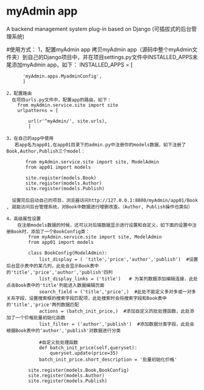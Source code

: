 # myAdmin app
A backend management system plug-in based on Django (可插拔式的后台管理系统)

#使用方式：
    1，配置myAdmin app
       拷贝myAdmin app（源码中整个myAdmin文件夹）到自己的Django项目中，并在项目settings.py文件中INSTALLED_APPS末尾添加myAdmin app，如下：
       INSTALLED_APPS = [
      
          'myAdmin.apps.MyadminConfig',
          ]
          
    2，配置路由
      在项目urls.py文件中，配置app的路由，如下：
        from myAdmin.service.site import site
        urlpatterns = [

            url(r'^myAdmin/', site.urls),
            ]
            
    3，在自己的app中使用
       若app名为app01,在app01目录下的admin.py中注册你的models数据，如下注册了Book,Author,Publish三个model：
       
           from myAdmin.service.site import site, ModelAdmin
           from app01 import models

           site.register(models.Book)
           site.register(models.Author)
           site.register(models.Publish)
      
      设置完后启动自己的项目，浏览器访问http://127.0.0.1:8080/myAdmin/app01/Book , 就能访问后台管理系统，对Book中数据进行增删改查。（Author, Publish操作也类似）
    
    4，高级属性设置
        在注册models数据的时候，还可以对后端数据显示进行设置和自定义，如下面的设置中注册Book时，添加了一个BookConfig类：
            from myAdmin.service.site import site, ModelAdmin
            from app01 import models

            class BookConfig(ModelAdmin):
                list_display = ( 'title','price','author','publish')  #设置后台显示表中的某几列，此处会显示Book表中的'title','price','author','publish'四列
                list_display_links = ('title')   # 为某列数据添加编辑连接，此处点击Book表中的'title'列能进入数据编辑页面
                search_field = ('title','price',)  #此处不能定义多对多或一对多关系字段，设置搜索框的搜索字段匹配项，此处搜索时会将搜索字段和Book表中的'title','price'两列数据匹配
                actions = (batch_init_price,)  #添加自定义的批处理函数，此处添加了一个价格批量初始化函数
                list_filter = ('author','publish')  #添加数据分类字段，此处会根据Book表中的'author','publish'对数据进行分类
                
                #自定义批处理函数
                def batch_init_price(self,queryset):
                    queryset.update(price=35)
                batch_init_price.short_description = '批量初始化价格'

            site.register(models.Book,BookConfig)
            site.register(models.Author)
            site.register(models.Publish)
     
      
      
    

